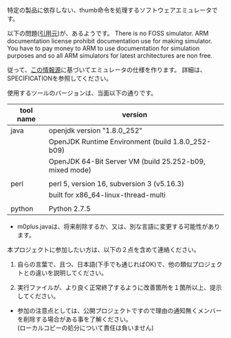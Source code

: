 特定の製品に依存しない、thumb命令を処理するソフトウェアエミュレータです。

以下の問題([引用元](https://stackoverflow.com/questions/5495594/software-simulation-from-arm-cortex-m0"))が、あるようです。
There is no FOSS simulator. ARM documentation license prohibit 
documentation use for making simulator. You have to pay money to 
ARM to use documentation for simulation purposes and so all ARM 
simulators for latest architectures are non free.

従って、[この情報源](https://ichigojam.github.io/asm15/armasm.html)に基づいてエミュレータの仕様を作ります。
詳細は、SPECIFICATIONを参照してください。


使用するツールのバージョンは、当面以下の通りです。

   |tool name | version                                                  |
   |----------|----------------------------------------------------------|
   |  java    | openjdk version "1.8.0_252"                              |
   |          | OpenJDK Runtime Environment (build 1.8.0_252-b09)        |
   |          | OpenJDK 64-Bit Server VM (build 25.252-b09, mixed mode)  |
   |          |                                                          |
   |  perl    | perl 5, version 16, subversion 3 (v5.16.3)               |
   |          | built for x86_64-linux-thread-multi                      |
   |          |                                                          |
   |  python  | Python 2.7.5                                             |

  * m0plus.javaは、将来削除するか、又は、別な言語に変更する可能性があります。


本プロジェクトに参加したい方は、以下の２点を含めて連絡ください。

   1) 自らの言葉で、且つ、日本語(下手でも通じればOK)で、他の類似プロジェクトとの違いを説明してください。

   2) 実行ファイルが、より良く正常終了するように改善箇所を１箇所以上、提示してください。

   * 参加の注意点としては、公開プロジェクトですので理由の通知無くメンバーを削除する場合がある事を了解ください。  
     (ローカルコピーの処分について責任は負いません)

